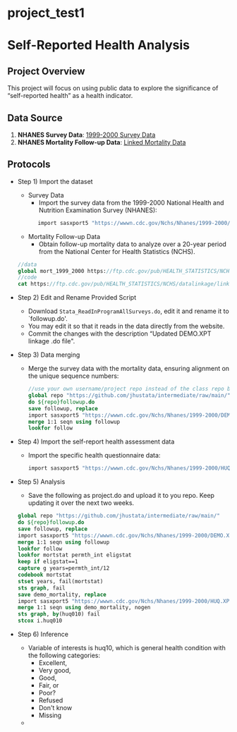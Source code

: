 # project_test1
# Self-Reported Health Analysis

## Project Overview
This project will focus on using public data to explore the significance of “self-reported health” as a health indicator.

## Data Source
1. **NHANES Survey Data**: [1999-2000 Survey Data](https://wwwn.cdc.gov/Nchs/Nhanes/1999-2000/DEMO.XPT)
2. **NHANES Mortality Follow-up Data**: [Linked Mortality Data](https://ftp.cdc.gov/pub/HEALTH_STATISTICS/NCHS/datalinkage/linked_mortality/NHANES_1999_2000_MORT_2019_PUBLIC.dat)
   
## Protocols

- Step 1) Import the dataset
  * Survey Data
     * Import the survey data from the 1999-2000 National Health and Nutrition Examination Survey (NHANES):
    ```stata
       import sasxport5 "https://wwwn.cdc.gov/Nchs/Nhanes/1999-2000/DEMO.XPT", clear
    ```
   * Mortality Follow-up Data
      * Obtain follow-up mortality data to analyze over a 20-year period from the National Center for Health Statistics (NCHS). 
   ```stata
   //data
   global mort_1999_2000 https://ftp.cdc.gov/pub/HEALTH_STATISTICS/NCHS/datalinkage/linked_mortality/NHANES_1999_2000_MORT_2019_PUBLIC.dat
   //code
   cat https://ftp.cdc.gov/pub/HEALTH_STATISTICS/NCHS/datalinkage/linked_mortality/Stata_ReadInProgramAllSurveys.do
   ```

- Step 2) Edit and Rename Provided Script
  * Download `Stata_ReadInProgramAllSurveys.do`, edit it and rename it to `followup.do'.
  * You may edit it so that it reads in the data directly from the website.
  * Commit the changes with the description “Updated DEMO.XPT linkage .do file".

- Step 3) Data merging
  * Merge the survey data with the mortality data, ensuring alignment on the unique sequence numbers:
    ```stata
    //use your own username/project repo instead of the class repo below
    global repo "https://github.com/jhustata/intermediate/raw/main/"
    do ${repo}followup.do
    save followup, replace 
    import sasxport5 "https://wwwn.cdc.gov/Nchs/Nhanes/1999-2000/DEMO.XPT", clear
    merge 1:1 seqn using followup
    lookfor follow
    ```

- Step 4) Import the self-report health assessment data
  * Import the specific health questionnaire data:
    ```stata
    import sasxport5 "https://wwwn.cdc.gov/Nchs/Nhanes/1999-2000/HUQ.XPT", clear
    ```

- Step 5) Analysis
  * Save the following as project.do and upload it to you repo. Keep updating it over the next two weeks.
  ```stata
  global repo "https://github.com/jhustata/intermediate/raw/main/"
  do ${repo}followup.do
  save followup, replace 
  import sasxport5 "https://wwwn.cdc.gov/Nchs/Nhanes/1999-2000/DEMO.XPT", clear
  merge 1:1 seqn using followup
  lookfor follow
  lookfor mortstat permth_int eligstat 
  keep if eligstat==1
  capture g years=permth_int/12
  codebook mortstat
  stset years, fail(mortstat)
  sts graph, fail
  save demo_mortality, replace 
  import sasxport5 "https://wwwn.cdc.gov/Nchs/Nhanes/1999-2000/HUQ.XPT", clear 
  merge 1:1 seqn using demo_mortality, nogen
  sts graph, by(huq010) fail
  stcox i.huq010
  ```

- Step 6) Inference
  * Variable of interests is huq10, which is general health condition with the following categories:
       * Excellent,
       * Very good,
       * Good,
       * Fair, or
       * Poor?
       * Refused
       * Don't know
       * Missing
  *
